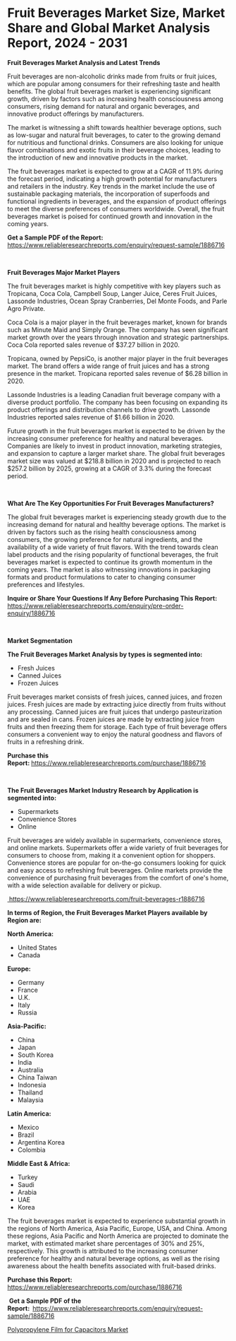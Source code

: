 <p><h1>Fruit Beverages Market Size, Market Share and Global Market Analysis Report, 2024 - 2031</h1></p><p><strong>Fruit Beverages Market Analysis and Latest Trends</strong></p>
<p><p>Fruit beverages are non-alcoholic drinks made from fruits or fruit juices, which are popular among consumers for their refreshing taste and health benefits. The global fruit beverages market is experiencing significant growth, driven by factors such as increasing health consciousness among consumers, rising demand for natural and organic beverages, and innovative product offerings by manufacturers.</p><p>The market is witnessing a shift towards healthier beverage options, such as low-sugar and natural fruit beverages, to cater to the growing demand for nutritious and functional drinks. Consumers are also looking for unique flavor combinations and exotic fruits in their beverage choices, leading to the introduction of new and innovative products in the market.</p><p>The fruit beverages market is expected to grow at a CAGR of 11.9% during the forecast period, indicating a high growth potential for manufacturers and retailers in the industry. Key trends in the market include the use of sustainable packaging materials, the incorporation of superfoods and functional ingredients in beverages, and the expansion of product offerings to meet the diverse preferences of consumers worldwide. Overall, the fruit beverages market is poised for continued growth and innovation in the coming years.</p></p>
<p><strong>Get a Sample PDF of the Report:&nbsp;</strong> <a href="https://www.reliableresearchreports.com/enquiry/request-sample/1886716">https://www.reliableresearchreports.com/enquiry/request-sample/1886716</a></p>
<p>&nbsp;</p>
<p><strong>Fruit Beverages Major Market Players</strong></p>
<p><p>The fruit beverages market is highly competitive with key players such as Tropicana, Coca Cola, Campbell Soup, Langer Juice, Ceres Fruit Juices, Lassonde Industries, Ocean Spray Cranberries, Del Monte Foods, and Parle Agro Private. </p><p>Coca Cola is a major player in the fruit beverages market, known for brands such as Minute Maid and Simply Orange. The company has seen significant market growth over the years through innovation and strategic partnerships. Coca Cola reported sales revenue of $37.27 billion in 2020.</p><p>Tropicana, owned by PepsiCo, is another major player in the fruit beverages market. The brand offers a wide range of fruit juices and has a strong presence in the market. Tropicana reported sales revenue of $6.28 billion in 2020.</p><p>Lassonde Industries is a leading Canadian fruit beverage company with a diverse product portfolio. The company has been focusing on expanding its product offerings and distribution channels to drive growth. Lassonde Industries reported sales revenue of $1.66 billion in 2020.</p><p>Future growth in the fruit beverages market is expected to be driven by the increasing consumer preference for healthy and natural beverages. Companies are likely to invest in product innovation, marketing strategies, and expansion to capture a larger market share. The global fruit beverages market size was valued at $218.8 billion in 2020 and is projected to reach $257.2 billion by 2025, growing at a CAGR of 3.3% during the forecast period.</p></p>
<p>&nbsp;</p>
<p><strong>What Are The Key Opportunities For Fruit Beverages Manufacturers?</strong></p>
<p><p>The global fruit beverages market is experiencing steady growth due to the increasing demand for natural and healthy beverage options. The market is driven by factors such as the rising health consciousness among consumers, the growing preference for natural ingredients, and the availability of a wide variety of fruit flavors. With the trend towards clean label products and the rising popularity of functional beverages, the fruit beverages market is expected to continue its growth momentum in the coming years. The market is also witnessing innovations in packaging formats and product formulations to cater to changing consumer preferences and lifestyles.</p></p>
<p><strong>Inquire or Share Your Questions If Any Before Purchasing This Report:</strong> <a href="https://www.reliableresearchreports.com/enquiry/pre-order-enquiry/1886716">https://www.reliableresearchreports.com/enquiry/pre-order-enquiry/1886716</a></p>
<p>&nbsp;</p>
<p><strong>Market Segmentation</strong></p>
<p><strong>The Fruit Beverages Market Analysis by types is segmented into:</strong></p>
<p><ul><li>Fresh Juices</li><li>Canned Juices</li><li>Frozen Juices</li></ul></p>
<p><p>Fruit beverages market consists of fresh juices, canned juices, and frozen juices. Fresh juices are made by extracting juice directly from fruits without any processing. Canned juices are fruit juices that undergo pasteurization and are sealed in cans. Frozen juices are made by extracting juice from fruits and then freezing them for storage. Each type of fruit beverage offers consumers a convenient way to enjoy the natural goodness and flavors of fruits in a refreshing drink.</p></p>
<p><strong>Purchase this Report:&nbsp;</strong><a href="https://www.reliableresearchreports.com/purchase/1886716">https://www.reliableresearchreports.com/purchase/1886716</a></p>
<p>&nbsp;</p>
<p><strong>The Fruit Beverages Market Industry Research by Application is segmented into:</strong></p>
<p><ul><li>Supermarkets</li><li>Convenience Stores</li><li>Online</li></ul></p>
<p><p>Fruit beverages are widely available in supermarkets, convenience stores, and online markets. Supermarkets offer a wide variety of fruit beverages for consumers to choose from, making it a convenient option for shoppers. Convenience stores are popular for on-the-go consumers looking for quick and easy access to refreshing fruit beverages. Online markets provide the convenience of purchasing fruit beverages from the comfort of one's home, with a wide selection available for delivery or pickup.</p></p>
<p><a href="https://www.reliableresearchreports.com/fruit-beverages-r1886716">&nbsp;https://www.reliableresearchreports.com/fruit-beverages-r1886716</a></p>
<p><strong>In terms of Region, the Fruit Beverages Market Players available by Region are:</strong></p>
<p>
    <p> <strong> North America: </strong>
        <ul>
            <li>United States</li>
            <li>Canada</li>
        </ul>
        </p> 
    <p> <strong> Europe: </strong>
        <ul>
            <li>Germany</li>
            <li>France</li>
            <li>U.K.</li>
            <li>Italy</li>
            <li>Russia</li>
        </ul>
        </p> 
    <p> <strong> Asia-Pacific: </strong>
        <ul>
            <li>China</li>
            <li>Japan</li>
            <li>South Korea</li>
            <li>India</li>
            <li>Australia</li>
            <li>China Taiwan</li>
            <li>Indonesia</li>
            <li>Thailand</li>
            <li>Malaysia</li>
        </ul>
        </p> 
    <p> <strong> Latin America: </strong>
        <ul>
            <li>Mexico</li>
            <li>Brazil</li>
            <li>Argentina Korea</li>
            <li>Colombia</li>
        </ul>
        </p> 
    <p> <strong> Middle East & Africa: </strong>
        <ul>
            <li>Turkey</li>
            <li>Saudi</li>
            <li>Arabia</li>
            <li>UAE</li>
            <li>Korea</li>
        </ul>
    </p>
    </p>
<p><p>The fruit beverages market is expected to experience substantial growth in the regions of North America, Asia Pacific, Europe, USA, and China. Among these regions, Asia Pacific and North America are projected to dominate the market, with estimated market share percentages of 30% and 25%, respectively. This growth is attributed to the increasing consumer preference for healthy and natural beverage options, as well as the rising awareness about the health benefits associated with fruit-based drinks.</p></p>
<p><strong>Purchase this Report: </strong><a href="https://www.reliableresearchreports.com/purchase/1886716">https://www.reliableresearchreports.com/purchase/1886716</a></p>
<p>&nbsp;<strong>Get a Sample PDF of the Report:&nbsp;&nbsp;</strong><a href="https://www.reliableresearchreports.com/enquiry/request-sample/1886716">https://www.reliableresearchreports.com/enquiry/request-sample/1886716</a></p>
<p><strong></strong></p>
<p><p><a href="https://gamy-alyssum-396.notion.site/Insights-into-Polypropylene-Film-for-Capacitors-Market-Size-Analysing-Market-Share-Trends-and-Gro-538bb8a1532549e28df56355cc3cb9f5">Polypropylene Film for Capacitors Market</a></p></p>